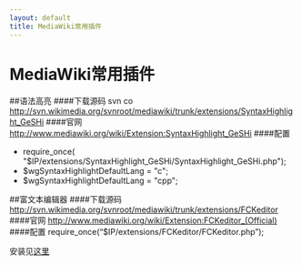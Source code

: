 ```yaml
---
layout: default
title: MediaWiki常用插件
---
```

# MediaWiki常用插件

##语法高亮
####下载源码
svn co http://svn.wikimedia.org/svnroot/mediawiki/trunk/extensions/SyntaxHighlight_GeSHi
####官网
http://www.mediawiki.org/wiki/Extension:SyntaxHighlight_GeSHi
####配置
* require_once( "$IP/extensions/SyntaxHighlight_GeSHi/SyntaxHighlight_GeSHi.php");
* $wgSyntaxHighlightDefaultLang = "c";
* $wgSyntaxHighlightDefaultLang = "cpp";

##富文本编辑器
####下载源码
http://svn.wikimedia.org/svnroot/mediawiki/trunk/extensions/FCKeditor
####官网
http://www.mediawiki.org/wiki/Extension:FCKeditor_(Official)
####配置
require_once(“$IP/extensions/FCKeditor/FCKeditor.php”);

安装见[这里](http://mkv.cn/2223/install-fckeditor-for-mediawiki)